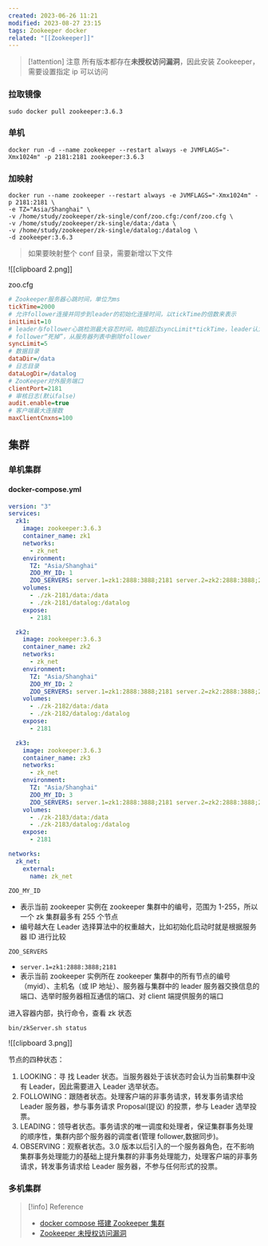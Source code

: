 ```yaml
---
created: 2023-06-26 11:21 
modified: 2023-08-27 23:15
tags: Zookeeper docker
related: "[[Zookeeper]]"
---
```


> [!attention] 注意
> 所有版本都存在**未授权访问漏洞**，因此安装 Zookeeper，需要设置指定 ip 可以访问

### 拉取镜像

```shell
sudo docker pull zookeeper:3.6.3
```

### 单机

```shell
docker run -d --name zookeeper --restart always -e JVMFLAGS="-Xmx1024m" -p 2181:2181 zookeeper:3.6.3
```

### 加映射

```shell
docker run --name zookeeper --restart always -e JVMFLAGS="-Xmx1024m" -p 2181:2181 \
-e TZ="Asia/Shanghai" \
-v /home/study/zookeeper/zk-single/conf/zoo.cfg:/conf/zoo.cfg \
-v /home/study/zookeeper/zk-single/data:/data \
-v /home/study/zookeeper/zk-single/datalog:/datalog \
-d zookeeper:3.6.3
```

> 如果要映射整个 conf 目录，需要新增以下文件

![[clipboard 2.png]]

zoo.cfg

```ini
# Zookeeper服务器心跳时间，单位为ms
tickTime=2000
# 允许follower连接并同步到leader的初始化连接时间，以tickTime的倍数来表示
initLimit=10
# leader与follower心跳检测最大容忍时间，响应超过syncLimit*tickTime，leader认为
# follower“死掉”，从服务器列表中删除follower
syncLimit=5
# 数据目录
dataDir=/data
# 日志目录
dataLogDir=/datalog
# ZooKeeper对外服务端口
clientPort=2181
# 审核日志(默认false)
audit.enable=true
# 客户端最大连接数
maxClientCnxns=100
```

## 集群

### 单机集群

#### docker-compose.yml

```yaml
version: "3"
services:
  zk1:
    image: zookeeper:3.6.3
    container_name: zk1
    networks:
      - zk_net
    environment:
      TZ: "Asia/Shanghai"
      ZOO_MY_ID: 1
      ZOO_SERVERS: server.1=zk1:2888:3888;2181 server.2=zk2:2888:3888;2181 server.3=zk3:2888:3888;2181
    volumes:
      - ./zk-2181/data:/data
      - ./zk-2181/datalog:/datalog
    expose:
      - 2181

  zk2:
    image: zookeeper:3.6.3
    container_name: zk2
    networks:
      - zk_net
    environment:
      TZ: "Asia/Shanghai"
      ZOO_MY_ID: 2
      ZOO_SERVERS: server.1=zk1:2888:3888;2181 server.2=zk2:2888:3888;2181 server.3=zk3:2888:3888;2181
    volumes:
      - ./zk-2182/data:/data
      - ./zk-2182/datalog:/datalog
    expose:
      - 2181

  zk3:
    image: zookeeper:3.6.3
    container_name: zk3
    networks:
      - zk_net
    environment:
      TZ: "Asia/Shanghai"
      ZOO_MY_ID: 3
      ZOO_SERVERS: server.1=zk1:2888:3888;2181 server.2=zk2:2888:3888;2181 server.3=zk3:2888:3888;2181
    volumes:
      - ./zk-2183/data:/data
      - ./zk-2183/datalog:/datalog
    expose:
      - 2181

networks:
  zk_net:
    external:
      name: zk_net
```

`ZOO_MY_ID`

- 表示当前 zookeeper 实例在 zookeeper 集群中的编号，范围为 1-255，所以一个 zk 集群最多有 255 个节点
- 编号越大在 Leader 选择算法中的权重越大，比如初始化启动时就是根据服务器 ID 进行比较

`ZOO_SERVERS`

- `server.1=zk1:2888:3888;2181`
- 表示当前 zookeeper 实例所在 zookeeper 集群中的所有节点的编号（myid）、主机名（或 IP 地址）、服务器与集群中的 leader 服务器交换信息的端口、选举时服务器相互通信的端口、对 client 端提供服务的端口

进入容器内部，执行命令，查看 zk 状态

```shell
bin/zkServer.sh status
```

![[clipboard 3.png]]

节点的四种状态：
1. LOOKING：寻 找 Leader 状态。当服务器处于该状态时会认为当前集群中没有 Leader，因此需要进入 Leader 选举状态。
2. FOLLOWING：跟随者状态。处理客户端的非事务请求，转发事务请求给 Leader 服务器，参与事务请求 Proposal(提议) 的投票，参与 Leader 选举投票。
3. LEADING：领导者状态。事务请求的唯一调度和处理者，保证集群事务处理的顺序性，集群内部个服务器的调度者(管理 follower,数据同步)。
4. OBSERVING：观察者状态。3.0 版本以后引入的一个服务器角色，在不影响集群事务处理能力的基础上提升集群的非事务处理能力，处理客户端的非事务请求，转发事务请求给 Leader 服务器，不参与任何形式的投票。

### 多机集群

> [!info] Reference
>
> - [docker compose 搭建 Zookeeper 集群](https://zhuanlan.zhihu.com/p/121728783)
> - [Zookeeper 未授权访问漏洞](https://blog.csdn.net/Aaron_Miller/article/details/106049421)
